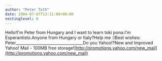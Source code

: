 ```yaml
---
author: "Peter Toth"
date: 2004-07-07T13:11:00+00:00
nestinglevel: 0
---
```

Hello!I'm Peter from Hungary and I want to learn toki pona.I'm Esperantisto.Anyone from Hungary or Italy?Help me :)Best wishes: Peter\_\_\_\_\_\_\_\_\_\_\_\_\_\_\_\_\_\_\_\_\_\_\_\_\_\_\_\_\_\_\_\_\_\_Do you Yahoo!?New and Improved Yahoo! Mail - 100MB free storage![http://promotions.yahoo.com/new_mail](http://promotions.yahoo.com/new_mail)